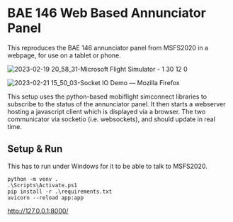 # BAE 146 Web Based Annunciator Panel

This reproduces the BAE 146 annunciator panel from MSFS2020 in a webpage, for use on a tablet or phone.

![2023-02-19 20_58_31-Microsoft Flight Simulator - 1 30 12 0](https://user-images.githubusercontent.com/131580/220485761-7dec152e-67d8-4938-9772-74d09ac3e117.png)

![2023-02-21 15_50_03-Socket IO Demo — Mozilla Firefox](https://user-images.githubusercontent.com/131580/220485540-5196750c-4ab5-43ad-b417-eb5f85024dd4.png)

This setup uses the python-based mobiflight simconnect libraries to subscribe to the status of the annunciator panel. It then starts a webserver hosting a javascript client which is displayed via a browser. The two communicator via socketio (i.e. websockets), and should update in real time.

## Setup & Run

This has to run under Windows for it to be able to talk to MSFS2020.

```
python -m venv .
.\Scripts\Activate.ps1
pip install -r .\requirements.txt
uvicorn --reload app:app
```

http://127.0.0.1:8000/

